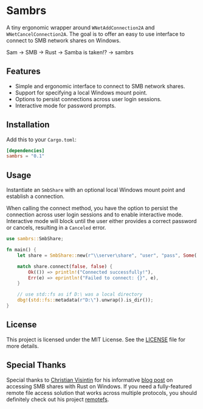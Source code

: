 # Sambrs

A tiny ergonomic wrapper around `WNetAddConnection2A` and
`WNetCancelConnection2A`. The goal is to offer an easy to use interface to
connect to SMB network shares on Windows.

Sam -> SMB -> Rust -> Samba is taken!? -> sambrs

## Features

- Simple and ergonomic interface to connect to SMB network shares.
- Support for specifying a local Windows mount point.
- Options to persist connections across user login sessions.
- Interactive mode for password prompts.

## Installation

Add this to your `Cargo.toml`:

```toml
[dependencies]
sambrs = "0.1"
```

## Usage

Instantiate an `SmbShare` with an optional local Windows mount point and establish
a connection.

When calling the connect method, you have the option to persist the connection
across user login sessions and to enable interactive mode. Interactive mode will
block until the user either provides a correct password or cancels, resulting in
a `Canceled` error.

```rust
use sambrs::SmbShare;

fn main() {
    let share = SmbShare::new(r"\\server\share", "user", "pass", Some('D'));

    match share.connect(false, false) {
        Ok(()) => println!("Connected successfully!"),
        Err(e) => eprintln!("Failed to connect: {}", e),
    }

    // use std::fs as if D:\ was a local directory
    dbg!(std::fs::metadata(r"D:\").unwrap().is_dir());
}
```

## License

This project is licensed under the MIT License. See the [LICENSE](LICENSE) file
for more details.

## Special Thanks

Special thanks to [Christian Visintin](https://github.com/veeso) for his
informative [blog
post](https://blog.veeso.dev/blog/en/how-to-access-an-smb-share-with-rust-on-windows/)
on accessing SMB shares with Rust on Windows. If you need a fully-featured
remote file access solution that works across multiple protocols, you should
definitely check out his project
[remotefs](https://github.com/veeso/remotefs-rs).
